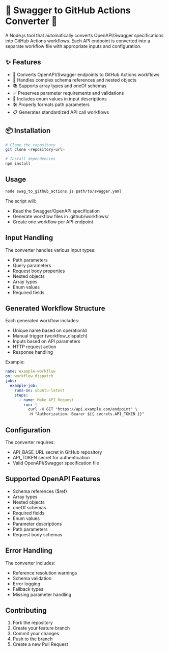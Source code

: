 # 🌟 Swagger to GitHub Actions Converter 🌟

A Node.js tool that automatically converts OpenAPI/Swagger specifications into GitHub Actions workflows. Each API endpoint is converted into a separate workflow file with appropriate inputs and configuration.

## ✨ Features

- 🚀 Converts OpenAPI/Swagger endpoints to GitHub Actions workflows
- 🔄 Handles complex schema references and nested objects
- 📚 Supports array types and oneOf schemas
- ✅ Preserves parameter requirements and validations
- 🎨 Includes enum values in input descriptions
- 🛠️ Properly formats path parameters
- 📋 Generates standardized API call workflows

## 📦 Installation

```bash
# Clone the repository
git clone <repository-url>

# Install dependencies
npm install
```

## Usage

```bash
node swag_to_github_actions.js path/to/swagger.yaml
```

The script will:

- Read the Swagger/OpenAPI specification
- Generate workflow files in .github/workflows/
- Create one workflow per API endpoint

## Input Handling

The converter handles various input types:

- Path parameters
- Query parameters
- Request body properties
- Nested objects
- Array types
- Enum values
- Required fields

## Generated Workflow Structure

Each generated workflow includes:

- Unique name based on operationId
- Manual trigger (workflow_dispatch)
- Inputs based on API parameters
- HTTP request action
- Response handling

Example:

```yaml
name: example-workflow
on: workflow_dispatch
jobs:
  example-job:
    runs-on: ubuntu-latest
    steps:
      - name: Make API Request
        run: |
          curl -X GET "https://api.example.com/endpoint" \
          -H "Authorization: Bearer ${{ secrets.API_TOKEN }}"
```

## Configuration

The converter requires:

- API_BASE_URL secret in GitHub repository
- API_TOKEN secret for authentication
- Valid OpenAPI/Swagger specification file

## Supported OpenAPI Features

- Schema references ($ref)
- Array types
- Nested objects
- oneOf schemas
- Required fields
- Enum values
- Parameter descriptions
- Path parameters
- Request body schemas

## Error Handling

The converter includes:

- Reference resolution warnings
- Schema validation
- Error logging
- Fallback types
- Missing parameter handling

## Contributing

1. Fork the repository
2. Create your feature branch
3. Commit your changes
4. Push to the branch
5. Create a new Pull Request


